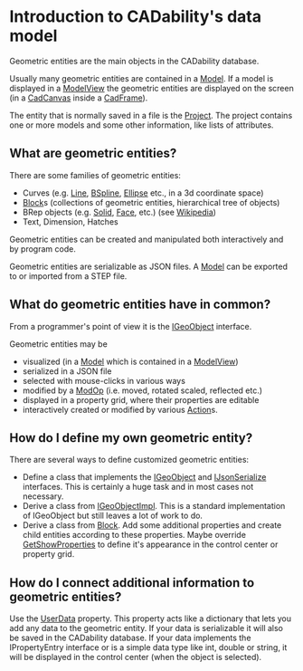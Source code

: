 # Introduction to CADability's data model

Geometric entities are the main objects in the CADability database.

Usually many geometric entities are contained in a [Model](../api/CADability.Model.html). If a model is displayed in a [ModelView](../api/CADability.ModelView.html) the geometric entities 
are displayed on the screen (in a [CadCanvas](../../CADabilityFormsDoc/api/CADability.Forms.CadCanvas.html) inside a [CadFrame](../../CADabilityFormsDoc/api/CADability.Forms.CadFrame.html)). 

The entity that is normally saved in a file is the [Project](../api/CADability.Project.html). The project contains one or more models and some other information, like lists of attributes.

## What are geometric entities?
There are some families of geometric entities:
- Curves (e.g. [Line](../api/CADability.GeoObject.Line.html), [BSpline](../api/CADability.GeoObject.BSpline.html), [Ellipse](../api/CADability.GeoObject.Ellipse.html) etc., in a 3d coordinate space)
- [Block](../api/CADability.GeoObject.Block.html)s (collections of geometric entities, hierarchical tree of objects)
- BRep objects (e.g. [Solid](../api/CADability.GeoObject.Solid.html), [Face](../api/CADability.GeoObject.Face.html), etc.) (see [Wikipedia](https://en.wikipedia.org/wiki/Boundary_representation))
- Text, Dimension, Hatches

Geometric entities can be created and manipulated both interactively and by program code.

Geometric entities are serializable as JSON files. A [Model](../api/CADability.Model.html) can be exported to or imported from a STEP file.

## What do geometric entities have in common?
From a programmer's point of view it is the [IGeoObject](../api/CADability.GeoObject.IGeoObject.html) interface.

Geometric entities may be
- visualized (in a [Model](../api/CADability.Model.html) which is contained in a [ModelView](../api/CADability.ModelView.html))
- serialized in a JSON file
- selected with mouse-clicks in various ways
- modified by a [ModOp](../api/CADability.ModOp.html) (i.e. moved, rotated scaled, reflected etc.)
- displayed in a property grid, where their properties are editable
- interactively created or modified by various [Action](../api/CADability.Actions.Action.html)s.

## How do I define my own geometric entity?
There are several ways to define customized geometric entities:
- Define a class that implements the [IGeoObject](../api/CADability.GeoObject.IGeoObject.html) and [IJsonSerialize](../api/CADability.IJsonSerialize.html) interfaces. 
This is certainly a huge task and in most cases not necessary.
- Derive a class from [IGeoObjectImpl](../api/CADability.GeoObject.IGeoObjectImpl.html). This is a standard implementation of IGeoObject but still leaves a lot of work to do.
- Derive a class from [Block](../api/CADability.GeoObject.Block.html). Add some additional properties and create child entities according to these properties. 
Maybe override [GetShowProperties](../api/CADability.GeoObject.IGeoObject.GetShowProperties.html) to define it's appearance in the control center or property grid.

## How do I connect additional information to geometric entities?
Use the [UserData](../api/CADability.UserData.html) property. This property acts like a dictionary that lets you add any data to the geometric entity. 
If your data is serializable it will also be saved in the CADability database. If your data implements the IPropertyEntry interface or is a simple data type like int, double or string, it will 
be displayed in the control center (when the object is selected).